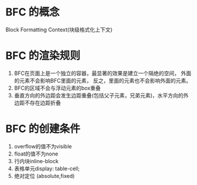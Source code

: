 # BFC 的概念
Block Formatting Context(块级格式化上下文)

# BFC 的渲染规则
1. BFC在页面上是一个独立的容器，最显著的效果是建立一个隔绝的空间，
    外面的元素不会影响BFC里面的元素，
    反之，里面的元素也不会影响外面的元素。
2. BFC的区域不会与浮动元素的box重叠
3. 垂直方向的外边距会发生边距重叠(包括父子元素，兄弟元素)，水平方向的外边距不存在边距折叠

# BFC 的创建条件
1. overflow的值不为visible
2. float的值不为none
3. 行内块inline-block
4. 表格单元display: table-cell;
5. 绝对定位 (absolute,fixed)